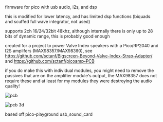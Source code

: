 firmware for pico with usb audio, i2s, and dsp

this is modified for lower latency, and has limited dsp functions (biquads and scuffed full wave integrator, not used)

supports 2ch 16/24/32bit 48khz, although internally there is only up to 28 bits of dynamic range, this is probably good enough

created for a project to power Valve Index speakers with a Pico/RP2040 and I2S amplifers (MAX98357/MAX98360), see https://github.com/sctanf/Bigscreen-Beyond-Valve-Index-Strap-Adapter/ and https://github.com/sctanf/picoamp-PCB

if you do make this with individual modules, you might need to remove the passives that are on the amplifier module's output, the MAX98357 does not require these and at least for my modules they were destroying the audio quality!

![pcb](../../blob/main/images/picoamp.webp)

![pcb 3d](../../blob/main/images/picoamp2.webp)

based off pico-playground usb_sound_card
